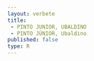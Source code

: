 ```yaml
---
layout: verbete
title:
 - PINTO JUNIOR, UBALDINO
 - PINTO JÚNIOR, Ubaldino
published: false
type: R
---
```


